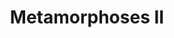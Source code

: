 ---
layout: default
title: Metamorphoses II
instrumentation: violin and piano
score: MetamorphosesII.pdf
performance: Commissioned by the [Florida State Music Teachers Association](http://www.fmta.org/) and the Hanna-Yang duo. Premiered by [Emily Hanna Crane](http://www.apsu.edu/music/facstaff/cranee), violin, and [Hui-Ting Yang](http://music.troy.edu/faculty-staff/yang.html), piano. Recorded by the Hanna-Yang duo on [Pendulum](http://www.amazon.com/Pendulum-Joseph-Lin/dp/B00LFPNACO/ref=sr_1_1?ie=UTF8&qid=1413685615&sr=8-1&) for [Navona](http://navonarecords.com/)/[Parma](http://www.parmarecordings.com/).
categories: composition
soundcloud-id: 15607717
---